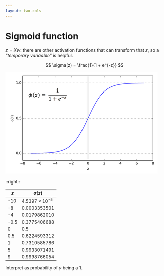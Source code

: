 ```yaml
---
layout: two-cols
---
```


# Sigmoid function

<div></div>

$z = Xw$: there are other activation functions that can transform that $z$, 
so a _"temporary variaable"_ is helpful.

$$
\sigma(z) = \frac{1}{1 + e^{-z}}
$$

<img alt="sigmoid" src="/images/sigmoid.png" />

::right::

| $z$   | $\sigma(z)$              |
|-------|--------------------------|
| -10   | 4.5397 × 10<sup>-5</sup> |
| -8    | 0.0003353501             |
| -4    | 0.0179862010             |
| -0.5  | 0.3775406688             |
| 0     | 0.5                      |
| 0.5   | 0.6224593312             |
| 1     | 0.7310585786             |
| 5     | 0.9933071491             |
| 9     | 0.9998766054             |

Interpret as probability of $y$ being a $1$.